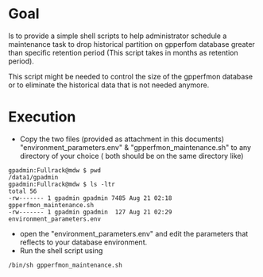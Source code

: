 # Goal

Is to provide a simple shell scripts to help administrator schedule a maintenance task to drop historical partition on gpperfom database greater than specific retention period (This script takes in months as retention period).

This script might be needed to control the size of the gpperfmon database or to eliminate the historical data that is not needed anymore.

# Execution

+ Copy the two files (provided as attachment in this documents) "environment_parameters.env" & "gpperfmon_maintenance.sh" to any directory of your choice ( both should be on the same directory like)

```
gpadmin:Fullrack@mdw $ pwd
/data1/gpadmin
gpadmin:Fullrack@mdw $ ls -ltr
total 56
-rw------- 1 gpadmin gpadmin 7485 Aug 21 02:18 gpperfmon_maintenance.sh
-rw------- 1 gpadmin gpadmin  127 Aug 21 02:29 environment_parameters.env
```

+ open the "environment_parameters.env" and edit the parameters that reflects to your database environment.
+ Run the shell script using

```
/bin/sh gpperfmon_maintenance.sh
